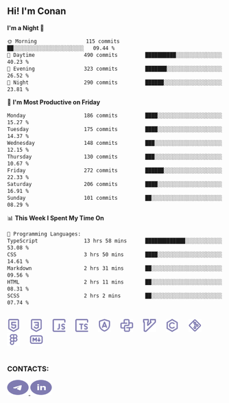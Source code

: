 ## Hi! I'm Conan

<!--START_SECTION:waka-->
**I'm a Night 🦉** 

```text
🌞 Morning                115 commits         ██░░░░░░░░░░░░░░░░░░░░░░░   09.44 % 
🌆 Daytime                490 commits         ██████████░░░░░░░░░░░░░░░   40.23 % 
🌃 Evening                323 commits         ███████░░░░░░░░░░░░░░░░░░   26.52 % 
🌙 Night                  290 commits         ██████░░░░░░░░░░░░░░░░░░░   23.81 % 
```
📅 **I'm Most Productive on Friday** 

```text
Monday                   186 commits         ████░░░░░░░░░░░░░░░░░░░░░   15.27 % 
Tuesday                  175 commits         ████░░░░░░░░░░░░░░░░░░░░░   14.37 % 
Wednesday                148 commits         ███░░░░░░░░░░░░░░░░░░░░░░   12.15 % 
Thursday                 130 commits         ███░░░░░░░░░░░░░░░░░░░░░░   10.67 % 
Friday                   272 commits         ██████░░░░░░░░░░░░░░░░░░░   22.33 % 
Saturday                 206 commits         ████░░░░░░░░░░░░░░░░░░░░░   16.91 % 
Sunday                   101 commits         ██░░░░░░░░░░░░░░░░░░░░░░░   08.29 % 
```


📊 **This Week I Spent My Time On** 

```text
💬 Programming Languages: 
TypeScript               13 hrs 58 mins      █████████████░░░░░░░░░░░░   53.08 % 
CSS                      3 hrs 50 mins       ████░░░░░░░░░░░░░░░░░░░░░   14.61 % 
Markdown                 2 hrs 31 mins       ██░░░░░░░░░░░░░░░░░░░░░░░   09.56 % 
HTML                     2 hrs 11 mins       ██░░░░░░░░░░░░░░░░░░░░░░░   08.31 % 
SCSS                     2 hrs 2 mins        ██░░░░░░░░░░░░░░░░░░░░░░░   07.74 % 
```


<!--END_SECTION:waka-->


<br>

<div align="left">
  <img src="icons/skills/html.svg" height="30" alt="html5"/>
  <img width="15"/>
  <img src="icons/skills/css.svg" height="30" alt="css"/>
    <img width="15"/>
  <img src="icons/skills/javascript.svg" height="30" alt="javascript"/>
  <img width="15"/>
  <img src="icons/skills/typescript.svg" height="30" alt="typescript"/>
  <img width="15"/>
  <img src="icons/skills/angular.svg" height="30" alt="angular"/>
  <img width="15"/>
  <img src="icons/skills/python.svg" height="30" alt="python"/>
  <img width="15"/>
  <img src="icons/skills/vim.svg" height="30" alt="vim"  />
  <img width="15"/>
  <img src="icons/skills/c.svg" height="30" alt="c"/>
  <img width="15"/>
  <img src="icons/skills/git.svg" height="30" alt="git"/>
  <img width="15"/>
  <img src="icons/skills/figma.svg" height="30" alt="figma"/>
  <img width="15"/>
  <img src="icons/skills/markdown.svg" height="30" alt="markdown"/>
</div>

<br>


### CONTACTS:

<div align="left">
  <a href="https://t.me/gkkconan">
    <img src="icons/contacts/telegram.svg" width="50" height="35" alt="telegram"/>
  </a>
  <a href="https://www.linkedin.com/in/gkkconan">
    <img src="icons/contacts/linkedin.svg" width="50" height="35" alt="linkedin"/>
  </a>
</div>
